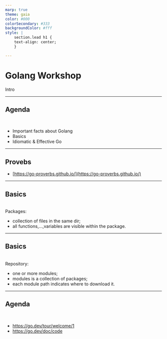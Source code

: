 ```yaml
---
marp: true
theme: gaia
color: #000
colorSecondary: #333
backgroundColor: #fff
style: |
    section.lead h1 {
    text-align: center;
    }

---
```

<!-- _class: lead -->
# Golang Workshop

Intro

---
<!-- _class: lead -->
## Agenda
<br />

- Important facts about Golang
- Basics
- Idiomatic &amp; Effective Go

---
<!-- _class: lead -->
## Provebs

- [https://go-proverbs.github.io/](https://go-proverbs.github.io/)

---
<!-- _class: lead -->
## Basics
<br />
Packages:

- collection of files in the same dir;
- all functions,...,variables are visible within the package.

---
<!-- _class: lead -->
## Basics
<br />
Repository:

- one or more modules;
- modules is a collection of packages;
- each module path indicates where to download it.

---
<!-- _class: lead -->
## Agenda
<br />

- https://go.dev/tour/welcome/1
- https://go.dev/doc/code
